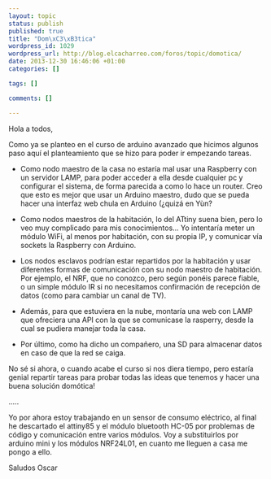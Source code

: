```yaml
--- 
layout: topic
status: publish
published: true
title: "Dom\xC3\xB3tica"
wordpress_id: 1029
wordpress_url: http://blog.elcacharreo.com/foros/topic/domotica/
date: 2013-12-30 16:46:06 +01:00
categories: []

tags: []

comments: []

---
```

Hola a todos,

Como ya se planteo en el curso de arduino avanzado que hicimos algunos paso aquí el planteamiento que se hizo para poder ir empezando tareas.

- Como nodo maestro de la casa no estaría mal usar una Raspberry con un servidor LAMP, para poder acceder a ella desde cualquier pc y configurar el sistema, de forma parecida a como lo hace un router. Creo que esto es mejor que usar un Arduino maestro, dudo que se pueda hacer una interfaz web chula en Arduino (¿quizá en Yùn?

- Como nodos maestros de la habitación, lo del ATtiny suena bien, pero lo veo muy complicado para mis conocimientos... Yo intentaría meter un módulo WiFi, al menos por habitación, con su propia IP, y comunicar vía sockets la Raspberry con Arduino.

- Los nodos esclavos podrían estar repartidos por la habitación y usar diferentes formas de comunicación con su nodo maestro de habitación. Por ejemplo, el NRF, que no conozco, pero según ponéis parece fiable, o un simple módulo IR si no necesitamos confirmación de recepción de datos (como para cambiar un canal de TV).

- Además, para que estuviera en la nube, montaría una web con LAMP que ofreciera una API con la que se comunicase la rasperry, desde la cual se pudiera manejar toda la casa.

- Por último, como ha dicho un compañero, una SD para almacenar datos en caso de que la red se caiga.

No sé si ahora, o cuando acabe el curso si nos diera tiempo, pero estaría genial repartir tareas para probar todas las ideas que tenemos y hacer una buena solución domótica!

.....

Yo por ahora estoy trabajando en un sensor de consumo eléctrico, al final he descartado el attiny85 y el módulo bluetooth HC-05 por problemas de código y comunicación entre varios módulos. Voy a substituirlos por arduino mini y los módulos NRF24L01, en cuanto me lleguen a casa me pongo a ello.

Saludos
Oscar
